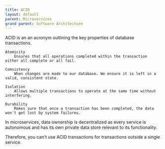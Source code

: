 ```yaml
---
title: ACID 
layout: default
parent: Microservices
grand parent: Software Architecture
---
```


ACID is an an acronym outlining the key properties of database transactions. 

    Atomicity    
        Ensures that all operations completed within the transaction either all complete or all fail. 

    Comsistency
        When changes are made to our database. We ensure it is left in a valid, consistent state. 

    Isolation
        Allows multiple transactions to operate at the same time without interfering.

    Durability
        Makes sure that once a transaction has been completed, the data won't get lost by system failures. 

In microservices, data ownership is decentralized as every service is autonomous and  has its own private data store relevant to its functionality.

Therefore, you can't use ACID transactions for transactions outside a single service. 


